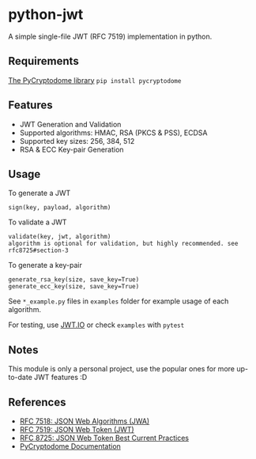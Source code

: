 # python-jwt

A simple single-file JWT (RFC 7519) implementation in python.

Requirements
------------

[The PyCryptodome library](https://pypi.org/project/pycryptodome/) 
```pip install pycryptodome```

Features
--------

- JWT Generation and Validation
- Supported algorithms: HMAC, RSA (PKCS & PSS), ECDSA
- Supported key sizes: 256, 384, 512
- RSA & ECC Key-pair Generation 

Usage
-----

To generate a JWT
```
sign(key, payload, algorithm)
```

To validate a JWT
```
validate(key, jwt, algorithm)
algorithm is optional for validation, but highly recommended. see rfc8725#section-3
```

To generate a key-pair
```
generate_rsa_key(size, save_key=True)
generate_ecc_key(size, save_key=True)
```

See `*_example.py` files in `examples` folder for example usage of each algorithm.

For testing, use [JWT.IO](https://jwt.io/) or check `examples` with `pytest`

Notes
-----

This module is only a personal project, use the popular ones for more up-to-date JWT features :D

References
----------

- [RFC 7518: JSON Web Algorithms (JWA)](https://datatracker.ietf.org/doc/html/rfc7518)
- [RFC 7519: JSON Web Token (JWT)](https://datatracker.ietf.org/doc/html/rfc7519)
- [RFC 8725: JSON Web Token Best Current Practices](https://datatracker.ietf.org/doc/html/rfc8725)
- [PyCryptodome Documentation](https://pycryptodome.readthedocs.io/en/latest/index.html)
